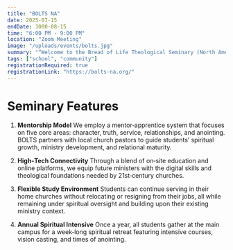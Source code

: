 ```yaml
---
title: "BOLTS NA"
date: 2025-07-15
endDate: 3000-08-15
time: "6:00 PM - 9:00 PM"
location: "Zoom Meeting"
image: "/uploads/events/bolts.jpg"
summary: "“Welcome to the Bread of Life Theological Seminary (North America) website!”"
tags: ["school", "community"]
registrationRequired: true
registrationLink: "https://bolts-na.org/"
---
```


# Seminary Features

1. **Mentorship Model**
   We employ a mentor‑apprentice system that focuses on five core areas: character, truth, service, relationships, and anointing. BOLTS partners with local church pastors to guide students’ spiritual growth, ministry development, and relational maturity.

2. **High‑Tech Connectivity**
   Through a blend of on‑site education and online platforms, we equip future ministers with the digital skills and theological foundations needed by 21st‑century churches.

3. **Flexible Study Environment**
   Students can continue serving in their home churches without relocating or resigning from their jobs, all while remaining under spiritual oversight and building upon their existing ministry context.

4. **Annual Spiritual Intensive**
   Once a year, all students gather at the main campus for a week‑long spiritual retreat featuring intensive courses, vision casting, and times of anointing.
